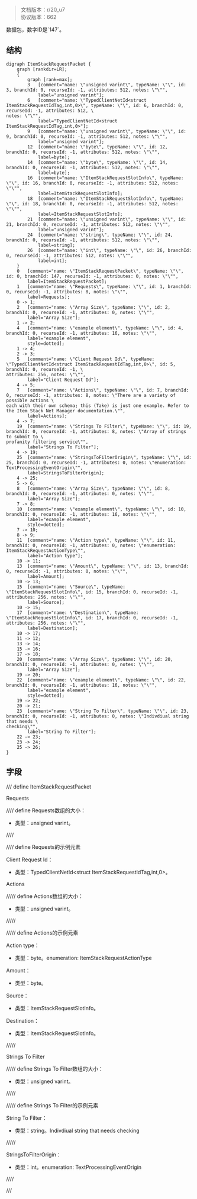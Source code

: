 # <!-- md:samp ItemStackRequestPacket -->

> 文档版本：r/20_u7<br/>协议版本：662

<!-- md:samp ItemStackRequestPacket -->数据包，数字ID是`147`。

## 结构

```viz
digraph ItemStackRequestPacket {
	graph [rankdir=LR];
	{
		graph [rank=max];
		3	[comment="name: \"unsigned varint\", typeName: \"\", id: 3, branchId: 0, recurseId: -1, attributes: 512, notes: \"\"",
			label="unsigned varint"];
		6	[comment="name: \"TypedClientNetId<struct ItemStackRequestIdTag,int,0>\", typeName: \"\", id: 6, branchId: 0, recurseId: -1, attributes: 512, \
notes: \"\"",
			label="TypedClientNetId<struct ItemStackRequestIdTag,int,0>"];
		9	[comment="name: \"unsigned varint\", typeName: \"\", id: 9, branchId: 0, recurseId: -1, attributes: 512, notes: \"\"",
			label="unsigned varint"];
		12	[comment="name: \"byte\", typeName: \"\", id: 12, branchId: 0, recurseId: -1, attributes: 512, notes: \"\"",
			label=byte];
		14	[comment="name: \"byte\", typeName: \"\", id: 14, branchId: 0, recurseId: -1, attributes: 512, notes: \"\"",
			label=byte];
		16	[comment="name: \"ItemStackRequestSlotInfo\", typeName: \"\", id: 16, branchId: 0, recurseId: -1, attributes: 512, notes: \"\"",
			label=ItemStackRequestSlotInfo];
		18	[comment="name: \"ItemStackRequestSlotInfo\", typeName: \"\", id: 18, branchId: 0, recurseId: -1, attributes: 512, notes: \"\"",
			label=ItemStackRequestSlotInfo];
		21	[comment="name: \"unsigned varint\", typeName: \"\", id: 21, branchId: 0, recurseId: -1, attributes: 512, notes: \"\"",
			label="unsigned varint"];
		24	[comment="name: \"string\", typeName: \"\", id: 24, branchId: 0, recurseId: -1, attributes: 512, notes: \"\"",
			label=string];
		26	[comment="name: \"int\", typeName: \"\", id: 26, branchId: 0, recurseId: -1, attributes: 512, notes: \"\"",
			label=int];
	}
	0	[comment="name: \"ItemStackRequestPacket\", typeName: \"\", id: 0, branchId: 147, recurseId: -1, attributes: 0, notes: \"\"",
		label=ItemStackRequestPacket];
	1	[comment="name: \"Requests\", typeName: \"\", id: 1, branchId: 0, recurseId: -1, attributes: 8, notes: \"\"",
		label=Requests];
	0 -> 1;
	2	[comment="name: \"Array Size\", typeName: \"\", id: 2, branchId: 0, recurseId: -1, attributes: 0, notes: \"\"",
		label="Array Size"];
	1 -> 2;
	4	[comment="name: \"example element\", typeName: \"\", id: 4, branchId: 0, recurseId: -1, attributes: 16, notes: \"\"",
		label="example element",
		style=dotted];
	1 -> 4;
	2 -> 3;
	5	[comment="name: \"Client Request Id\", typeName: \"TypedClientNetId<struct ItemStackRequestIdTag,int,0>\", id: 5, branchId: 0, recurseId: -1, \
attributes: 256, notes: \"\"",
		label="Client Request Id"];
	4 -> 5;
	7	[comment="name: \"Actions\", typeName: \"\", id: 7, branchId: 0, recurseId: -1, attributes: 8, notes: \"There are a variety of possible actions \
each with their own schema; this (Take) is just one example. Refer to the Item Stack Net Manager documentation.\"",
		label=Actions];
	4 -> 7;
	19	[comment="name: \"Strings To Filter\", typeName: \"\", id: 19, branchId: 0, recurseId: -1, attributes: 8, notes: \"Array of strings to submit to \
profanity filtering service\"",
		label="Strings To Filter"];
	4 -> 19;
	25	[comment="name: \"StringsToFilterOrigin\", typeName: \"\", id: 25, branchId: 0, recurseId: -1, attributes: 0, notes: \"enumeration: TextProcessingEventOrigin\"",
		label=StringsToFilterOrigin];
	4 -> 25;
	5 -> 6;
	8	[comment="name: \"Array Size\", typeName: \"\", id: 8, branchId: 0, recurseId: -1, attributes: 0, notes: \"\"",
		label="Array Size"];
	7 -> 8;
	10	[comment="name: \"example element\", typeName: \"\", id: 10, branchId: 0, recurseId: -1, attributes: 16, notes: \"\"",
		label="example element",
		style=dotted];
	7 -> 10;
	8 -> 9;
	11	[comment="name: \"Action type\", typeName: \"\", id: 11, branchId: 0, recurseId: -1, attributes: 0, notes: \"enumeration: ItemStackRequestActionType\"",
		label="Action type"];
	10 -> 11;
	13	[comment="name: \"Amount\", typeName: \"\", id: 13, branchId: 0, recurseId: -1, attributes: 0, notes: \"\"",
		label=Amount];
	10 -> 13;
	15	[comment="name: \"Source\", typeName: \"ItemStackRequestSlotInfo\", id: 15, branchId: 0, recurseId: -1, attributes: 256, notes: \"\"",
		label=Source];
	10 -> 15;
	17	[comment="name: \"Destination\", typeName: \"ItemStackRequestSlotInfo\", id: 17, branchId: 0, recurseId: -1, attributes: 256, notes: \"\"",
		label=Destination];
	10 -> 17;
	11 -> 12;
	13 -> 14;
	15 -> 16;
	17 -> 18;
	20	[comment="name: \"Array Size\", typeName: \"\", id: 20, branchId: 0, recurseId: -1, attributes: 0, notes: \"\"",
		label="Array Size"];
	19 -> 20;
	22	[comment="name: \"example element\", typeName: \"\", id: 22, branchId: 0, recurseId: -1, attributes: 16, notes: \"\"",
		label="example element",
		style=dotted];
	19 -> 22;
	20 -> 21;
	23	[comment="name: \"String To Filter\", typeName: \"\", id: 23, branchId: 0, recurseId: -1, attributes: 0, notes: \"Indivdiual string that needs \
checking\"",
		label="String To Filter"];
	22 -> 23;
	23 -> 24;
	25 -> 26;
}

```

## 字段

/// define
ItemStackRequestPacket

Requests

//// define
Requests数组的大小：<!-- md:samp unsigned varint -->

- 类型：unsigned varint。


////


//// define
Requests的示例元素

Client Request Id：[<!-- md:samp TypedClientNetId<struct ItemStackRequestIdTag,int,0> -->](../types/typedclientnetid<struct_itemstackrequestidtag,int,0>.md)

- 类型：TypedClientNetId<struct ItemStackRequestIdTag,int,0>。

Actions

///// define
Actions数组的大小：<!-- md:samp unsigned varint -->

- 类型：unsigned varint。


/////


///// define
Actions的示例元素

Action type：<!-- md:samp byte -->

- 类型：byte。enumeration: ItemStackRequestActionType

Amount：<!-- md:samp byte -->

- 类型：byte。

Source：[<!-- md:samp ItemStackRequestSlotInfo -->](../types/itemstackrequestslotinfo.md)

- 类型：ItemStackRequestSlotInfo。

Destination：[<!-- md:samp ItemStackRequestSlotInfo -->](../types/itemstackrequestslotinfo.md)

- 类型：ItemStackRequestSlotInfo。


/////


Strings To Filter

///// define
Strings To Filter数组的大小：<!-- md:samp unsigned varint -->

- 类型：unsigned varint。


/////


///// define
Strings To Filter的示例元素

String To Filter：<!-- md:samp string -->

- 类型：string。Indivdiual string that needs checking


/////


StringsToFilterOrigin：<!-- md:samp int -->

- 类型：int。enumeration: TextProcessingEventOrigin


////



///
